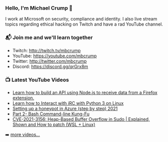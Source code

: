 ### Hello, I'm Michael Crump 👋

I work at Microsoft on security, compliance and identity. I also live stream topics regarding ethical hacking on Twitch and have a rad YouTube channel. 

### 📬 Join me and we'll learn together

- Twitch: http://twitch.tv/mbcrump
- YouTube: https://youtube.com/mbcrump
- Twitter: http://twitter.com/mbcrump
- Discord: https://discord.gg/qrGrx8m

### 📺 Latest YouTube Videos

<!-- YOUTUBE:START -->
- [Learn how to build an API using Node.js to receive data from a Firefox extension.](https://www.youtube.com/watch?v=DTJ49J4geQg)
- [Learn how to Interact with iRC with Python 3 on Linux](https://www.youtube.com/watch?v=pqG_8nTmA3E)
- [Setting up a honeypot in Azure (step by step) 2021](https://www.youtube.com/watch?v=XDSar2i4s-s)
- [Part 2- Bash Command-line Kung-Fu](https://www.youtube.com/watch?v=fWDq3P1Dhdw)
- [CVE-2021-3156: Heap-Based Buffer Overflow in Sudo | Explained, Shown and How to patch (WSL + Linux)](https://www.youtube.com/watch?v=iRIXXUNkgAM)
<!-- YOUTUBE:END -->

➡️ [more videos...](https://youtube.com/mbcrump)

